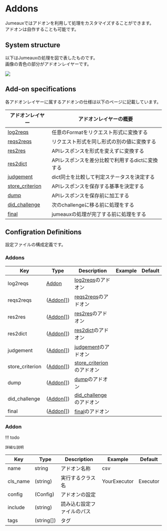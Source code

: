 Addons
======

Jumeauxではアドオンを利用して処理をカスタマイズすることができます。  
アドオンは自作することも可能です。


System structure
----------------

以下はJumeauxの処理を図で表したものです。  
画像の青色の部分がアドオンレイヤーです。

[![](https://cacoo.com/diagrams/9606d6pSveEhBPoH-89A6C.png)](https://cacoo.com/diagrams/9606d6pSveEhBPoH#89A6C)


Add-on specifications
---------------------

各アドオンレイヤーに属するアドオンの仕様は以下のページに記載しています。

| アドオンレイヤー  |             アドオンレイヤーの概要              |
| ----------------- | ----------------------------------------------- |
| [log2reqs]        | 任意のFormatをリクエスト形式に変換する          |
| [reqs2reqs]       | リクエスト形式を同し形式の別の値に変換する      |
| [res2res]         | APIレスポンスを形式を変えずに変換する           |
| [res2dict]        | APIレスポンスを差分比較で利用するdictに変換する |
| [judgement]       | dict同士を比較して判定ステータスを決定する      |
| [store_criterion] | APIレスポンスを保存する基準を決定する           |
| [dump]            | APIレスポンスを保存前に加工する                 |
| [did_challenge]   | 次のchallengeに移る前に処理をする               |
| [final]           | jumeauxの処理が完了する前に処理をする           |

[log2reqs]: /ja/addons/log2reqs
[reqs2reqs]: /ja/addons/reqs2reqs
[res2res]: /ja/addons/res2res
[res2dict]: /ja/addons/res2dict
[judgement]: /ja/addons/judgement
[store_criterion]: /ja/addons/store_criterion
[dump]: /ja/addons/dump
[did_challenge]: /ja/addons/did_challenge
[final]: /ja/addons/final


Configration Definitions
------------------------

設定ファイルの構成定義です。

### Addons

| Key             | Type                | Description                 | Example | Default |
|-----------------|---------------------|-----------------------------|---------|---------|
| log2reqs        | [Addon](#addon)     | [log2reqs]のアドオン        |         |         |
| reqs2reqs       | ([Addon[]](#addon)) | [reqs2reqs]のアドオン       |         |         |
| res2res         | ([Addon[]](#addon)) | [res2res]のアドオン         |         |         |
| res2dict        | ([Addon[]](#addon)) | [res2dict]のアドオン        |         |         |
| judgement       | ([Addon[]](#addon)) | [judgement]のアドオン       |         |         |
| store_criterion | ([Addon[]](#addon)) | [store_criterion]のアドオン |         |         |
| dump            | ([Addon[]](#addon)) | [dump]のアドオン            |         |         |
| did_challenge   | ([Addon[]](#addon)) | [did_challenge]のアドオン   |         |         |
| final           | ([Addon[]](#addon)) | [final]のアドオン           |         |         |



### Addon

!!! todo

    詳細な説明


| Key      | Type       | Description                | Example      | Default  |
|----------|------------|----------------------------|--------------|----------|
| name     | string     | アドオン名称               | csv          |          |
| cls_name | (string)   | 実行するクラス名           | YourExecutor | Executor |
| config   | (Config)   | アドオンの設定             |              |          |
| include  | (string)   | 読み込む設定ファイルのパス |              |          |
| tags     | (string[]) | タグ                       |              |          |


